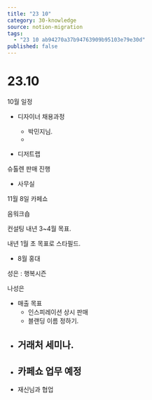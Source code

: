 ```yaml
---
title: "23 10"
category: 30-knowledge
source: notion-migration
tags:
  - "23 10 ab94270a37b94763909b95103e79e30d"
published: false
---
```


# 23.10

10월 일정

* 디자이너 채용과정
  * 박민지님.
  *

* 디저트랩

슈톨렌 판매 진행

* 사무실

11월 8일 카페쇼

음워크숍

컨설팅 내년 3~4월 목표.

내년 1월 초 목표로 스타필드.

* 8월 홍대

성은 : 행복시즌

나성은

* 매출 목표
  * 인스피레이션 상시 판매
  * 블랜딩 이름 정하기.
* ## 거래처 세미나.
* ## 카페쇼 업무 예정
* 재신님과 협업

